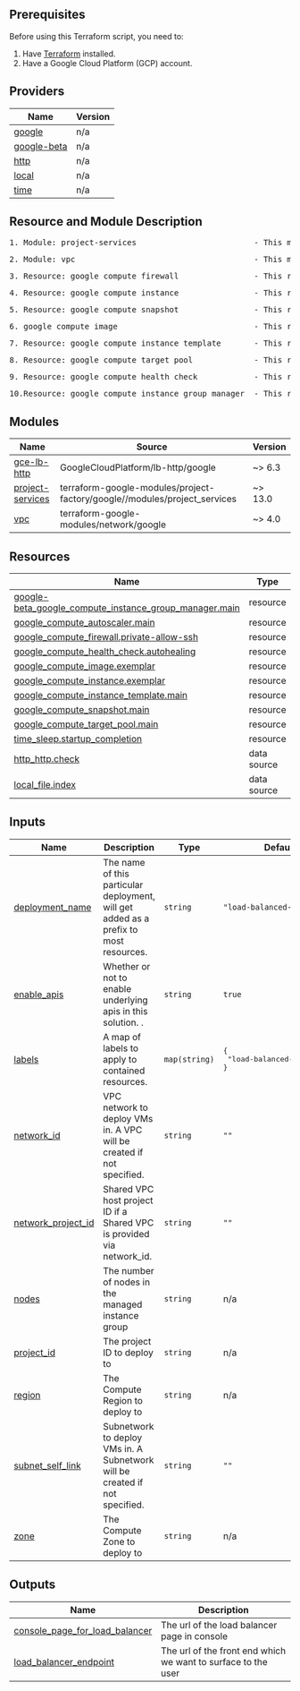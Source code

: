 <!-- BEGIN_TF_DOCS -->
## Prerequisites

Before using this Terraform script, you need to:

1. Have [Terraform](https://www.terraform.io/downloads.html) installed.
2. Have a Google Cloud Platform (GCP) account.

## Providers

| Name | Version |
|------|---------|
| <a name="provider_google"></a> [google](#provider\_google) | n/a |
| <a name="provider_google-beta"></a> [google-beta](#provider\_google-beta) | n/a |
| <a name="provider_http"></a> [http](#provider\_http) | n/a |
| <a name="provider_local"></a> [local](#provider\_local) | n/a |
| <a name="provider_time"></a> [time](#provider\_time) | n/a |

## Resource and Module Description
<pre>1. Module: project-services                         - This module enables Google Cloud services in your project</pre>
<pre>2. Module: vpc                                      - This module creates a GCP Virtual Private Cloud (VPC)</pre>
<pre>3. Resource: google_compute_firewall                - This resource defines a firewall rule to allow SSH access</pre>
<pre>4. Resource: google_compute_instance                - This resource creates an instance (exemplar) with a startup script</pre>
<pre>5. Resource: google_compute_snapshot                - This resource creates a snapshot</pre>
<pre>6. google_compute_image                             - This resource creates a GCP Compute Engine image</pre>
<pre>7. Resource: google_compute_instance_template       - This resource defines an instance template</pre>
<pre>8. Resource: google_compute_target_pool             - This resource defines a target pool</pre>
<pre>9. Resource: google_compute_health_check            - This resource defines a health check</pre>
<pre>10.Resource: google_compute_instance_group_manager  - This resource defines an instance group manager</pre>

## Modules

| Name | Source | Version |
|------|--------|---------|
| <a name="module_gce-lb-http"></a> [gce-lb-http](#module\_gce-lb-http) | GoogleCloudPlatform/lb-http/google | ~> 6.3 |
| <a name="module_project-services"></a> [project-services](#module\_project-services) | terraform-google-modules/project-factory/google//modules/project_services | ~> 13.0 |
| <a name="module_vpc"></a> [vpc](#module\_vpc) | terraform-google-modules/network/google | ~> 4.0 |

## Resources

| Name | Type |
|------|------|
| [google-beta_google_compute_instance_group_manager.main](https://registry.terraform.io/providers/hashicorp/google-beta/latest/docs/resources/google_compute_instance_group_manager) | resource |
| [google_compute_autoscaler.main](https://registry.terraform.io/providers/hashicorp/google/latest/docs/resources/compute_autoscaler) | resource |
| [google_compute_firewall.private-allow-ssh](https://registry.terraform.io/providers/hashicorp/google/latest/docs/resources/compute_firewall) | resource |
| [google_compute_health_check.autohealing](https://registry.terraform.io/providers/hashicorp/google/latest/docs/resources/compute_health_check) | resource |
| [google_compute_image.exemplar](https://registry.terraform.io/providers/hashicorp/google/latest/docs/resources/compute_image) | resource |
| [google_compute_instance.exemplar](https://registry.terraform.io/providers/hashicorp/google/latest/docs/resources/compute_instance) | resource |
| [google_compute_instance_template.main](https://registry.terraform.io/providers/hashicorp/google/latest/docs/resources/compute_instance_template) | resource |
| [google_compute_snapshot.main](https://registry.terraform.io/providers/hashicorp/google/latest/docs/resources/compute_snapshot) | resource |
| [google_compute_target_pool.main](https://registry.terraform.io/providers/hashicorp/google/latest/docs/resources/compute_target_pool) | resource |
| [time_sleep.startup_completion](https://registry.terraform.io/providers/hashicorp/time/latest/docs/resources/sleep) | resource |
| [http_http.check](https://registry.terraform.io/providers/hashicorp/http/latest/docs/data-sources/http) | data source |
| [local_file.index](https://registry.terraform.io/providers/hashicorp/local/latest/docs/data-sources/file) | data source |

## Inputs

| Name | Description | Type | Default | Required |
|------|-------------|------|---------|:--------:|
| <a name="input_deployment_name"></a> [deployment\_name](#input\_deployment\_name) | The name of this particular deployment, will get added as a prefix to most resources. | `string` | `"load-balanced-vms"` | no |
| <a name="input_enable_apis"></a> [enable\_apis](#input\_enable\_apis) | Whether or not to enable underlying apis in this solution. . | `string` | `true` | no |
| <a name="input_labels"></a> [labels](#input\_labels) | A map of labels to apply to contained resources. | `map(string)` | <pre>{<br>  "load-balanced-vms": true<br>}</pre> | no |
| <a name="input_network_id"></a> [network\_id](#input\_network\_id) | VPC network to deploy VMs in. A VPC will be created if not specified. | `string` | `""` | no |
| <a name="input_network_project_id"></a> [network\_project\_id](#input\_network\_project\_id) | Shared VPC host project ID if a Shared VPC is provided via network\_id. | `string` | `""` | no |
| <a name="input_nodes"></a> [nodes](#input\_nodes) | The number of nodes in the managed instance group | `string` | n/a | yes |
| <a name="input_project_id"></a> [project\_id](#input\_project\_id) | The project ID to deploy to | `string` | n/a | yes |
| <a name="input_region"></a> [region](#input\_region) | The Compute Region to deploy to | `string` | n/a | yes |
| <a name="input_subnet_self_link"></a> [subnet\_self\_link](#input\_subnet\_self\_link) | Subnetwork to deploy VMs in. A Subnetwork will be created if not specified. | `string` | `""` | no |
| <a name="input_zone"></a> [zone](#input\_zone) | The Compute Zone to deploy to | `string` | n/a | yes |

## Outputs

| Name | Description |
|------|-------------|
| <a name="output_console_page_for_load_balancer"></a> [console\_page\_for\_load\_balancer](#output\_console\_page\_for\_load\_balancer) | The url of the load balancer page in console |
| <a name="output_load_balancer_endpoint"></a> [load\_balancer\_endpoint](#output\_load\_balancer\_endpoint) | The url of the front end which we want to surface to the user |
<!-- END_TF_DOCS -->